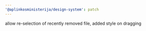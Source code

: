 ```yaml
---
'@aplinkosministerija/design-system': patch
---
```


allow re-selection of recently removed file, added style on dragging
